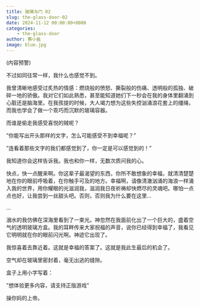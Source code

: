 ```yaml
---
title: 玻璃与门 02
slug: the-glass-door-02
date: 2024-11-12 00:00:00+0000
categories:
    - the-glass-door
author: 赛小盐
image: blue.jpg
---
```


(内容预警)

不过如同往常一样，我什么也感觉不到。

我曾清晰地感受过炙热的情感：燃烧般的愤怒、撕裂般的伤痛、透明般的孤独、破碎一地的骄傲。我对它们如此熟悉，甚至能知道她们下一秒会在我的身体里翻涌到心脏还是脑海里。在我孩提的时候，大人竭力想为这些失控汹涌浪花套上的缰绳，而我也学会了做一个乖巧而沉默的玻璃容器。

而谁是偷走我感受喜悦的贼呢？

”你能写出开头那样的文字，怎么可能感受不到幸福呢？”

”连看着那些文字的我们都感觉到了，你一定是可以感觉到的！”

我知道你会这样告诉我。我也和你一样，无数次质问我的心。

快点，快一点醒来啊。你这辈子最渴望的东西，你所不敢想象的幸福，就清清楚楚地在你的眼前呼吸着，在你触手可及的地方。幸福啊，请像清澈汹涌的海浪一样涌入我的世界，用你耀眼的光滋润我，滋润我日夜祈祷却快燃尽的灵魂吧。哪怕一点点也好，让我尝到一丝甜头吧。否则，否则我为什么要在这里...

...

溺水的我仿佛在深海里看到了一束光。神忽然在我面前化出了一个巨大的，盛着空气的透明玻璃方盒。我的耳畔传来大家祝福的声音，说你已经得到幸福了，我看见它明明就在你的眼前闪光啊。神迹它出现了。

我惊喜着去靠近着。这就是幸福的答案了。这就是我此生最后的机会了。

空气却在玻璃里密封着，毫无出逃的缝隙。

盒子上用小字写着：

”想体验更多内容，请支持正版游戏”

操你妈的上帝。
